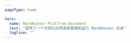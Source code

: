 ```yaml
---
pageType: home

hero:
  name: MarkRunner-Platfrom Document
  text: "提供了一个可视化的界面来管理和运行 MarkRunner 任务"
  tagline: ""
---
```

